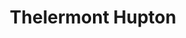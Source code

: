 ---
title: "Thelermont Hupton"
url: /great-chesterford/thelermont-hupton/
shop: Haushaltsartikel
---